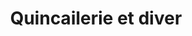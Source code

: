 ---
title: "Quincailerie et diver"
url: /bamako/quincailerie-et-diver/
shop: matériel informatique
---